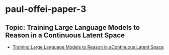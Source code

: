 # paul-offei-paper-3


## Topic:  Training Large Language Models to Reason in a Continuous Latent Space
- [Training Large Language Models to Reason in aContinuous Latent Space](https://arxiv.org/pdf/2412.06769)